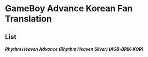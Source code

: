 # GameBoy Advance Korean Fan Translation
## List
##### Rhythm Heaven Advance (Rhythm Heaven Silver) (AGB-BRIK-KOR)
